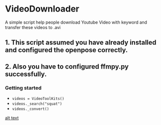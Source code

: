 # VideoDownloader
A simple script help people download Youtube Video with keyword and transfer these videos to .avi

## 1. This script assumed you have already installed and configured the openpose correctly.
## 2. Also you have to configured ffmpy.py successfully.

### Getting started

- `videos = VideoToolKits()`
- `videos._search("squat")`
- `videos._convert()`

[alt text](https://github.com/JIACHENG135/VideoDownloader/demo.jpg "Logo Title Text 1")
